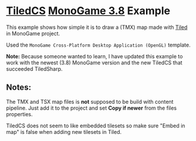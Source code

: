 # [TiledCS](https://github.com/TheBoneJarmer/TiledCS) [MonoGame 3.8](https://github.com/mono/MonoGame) Example

This example shows how simple it is to draw a (TMX) map made with [Tiled](http://www.mapeditor.org/) in MonoGame project.

Used the `MonoGame Cross-Platform Desktop Application (OpenGL)` template.

**Note:** Because someone wanted to learn, I have updated this example to work with the newest (3.8) MonoGame version and the new TiledCS that succeeded TiledSharp.


## Notes:
The TMX and TSX map files is **not** supposed to be build with content pipeline. Just add it to the project and set **Copy if newer** from the files properties.

TiledCS does not seem to like embedded tilesets so make sure "Embed in map" is false when adding new tilesets in Tiled.
